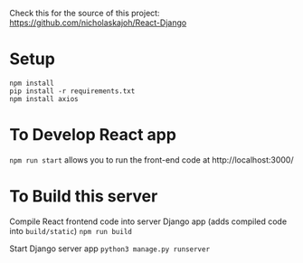Check this for the source of this project: https://github.com/nicholaskajoh/React-Django

# Setup
```
npm install
pip install -r requirements.txt
npm install axios
```

# To Develop React app
`npm run start` allows you to run the front-end code at http://localhost:3000/


# To Build this server
Compile React frontend code into server Django app (adds compiled code into `build/static`)
`npm run build`

Start Django server app
`python3 manage.py runserver`
